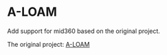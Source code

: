 # A-LOAM
Add support for mid360 based on the original project.

The original project: [A-LOAM](https://github.com/HKUST-Aerial-Robotics/A-LOAM)

